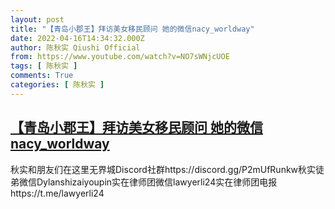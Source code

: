 ```yaml
---
layout: post
title: "【青岛小郡王】拜访美女移民顾问 她的微信nacy_worldway"
date: 2022-04-16T14:34:32.000Z
author: 陈秋实 Qiushi Official
from: https://www.youtube.com/watch?v=NO7sWNjcUOE
tags: [ 陈秋实 ]
comments: True
categories: [ 陈秋实 ]
---
```

<!--1650119672000-->
[【青岛小郡王】拜访美女移民顾问 她的微信nacy_worldway](https://www.youtube.com/watch?v=NO7sWNjcUOE)
------

<div>
秋实和朋友们在这里无界城Discord社群https://discord.gg/P2mUfRunkw秋实徒弟微信Dylanshizaiyoupin实在律师团微信lawyerli24实在律师团电报https://t.me/lawyerli24
</div>
